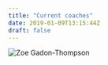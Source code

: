 ```yaml
---
title: "Current coaches"
date: 2019-01-09T13:15:44Z
draft: false
---
```

![Zoe Gadon-Thompson](https://i.imgur.com/eeTf1Lv.jpg "Zoe")

<!-- ![Jen Hanratty](https://imgur.com/a/W6HQDWL)

![Simon Hewitt](https://imgur.com/a/W6HQDWL)

![Sean McGurk](https://imgur.com/a/W6HQDWL)

![Danielle Topping](https://imgur.com/a/W6HQDWL)

![Russell Matboui](https://imgur.com/a/W6HQDWL) -->
